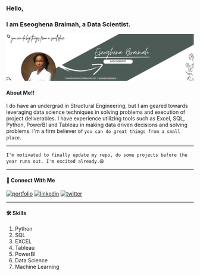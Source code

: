 ### Hello, 
### I am Eseoghena Braimah, a Data Scientist.

![Logo](https://github.com/Brymahh/Brymahh/blob/main/banner.png?raw=true)



#### About Me!!

I do have an undergrad in Structural Engineering, but I am geared towards leveraging data science techniques in solving problems and execution of project deliverables. I have  experience utilizing tools such as Excel, SQL, Python, PowerBI and Tableau in making data driven decisions and solving problems.
I'm a firm believer of `you can do great things from a small place`.

-----------
`I'm motivated to finally update my repo, do some projects before the year runs out. I'm excited already.😁`


----------------------------
#### 🔗 Connect With Me
[![portfolio](https://img.shields.io/badge/my_portfolio-000?style=for-the-badge&logo=ko-fi&logoColor=white)](https://brymahh.github.io/) 
[![linkedin](https://img.shields.io/badge/linkedin-0A66C2?style=for-the-badge&logo=linkedin&logoColor=white)](https://www.linkedin.com/in/eseoghena-braimah/)
[![twitter](https://img.shields.io/badge/twitter-1DA1F2?style=for-the-badge&logo=twitter&logoColor=white)](https://twitter.com/Brymah_)


-----------------------

#### 🛠 Skills
1. Python
2. SQL
3. EXCEL
4. Tableau
5. PowerBI
6. Data Science
7. Machine Learning


